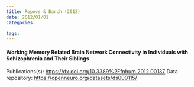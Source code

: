 ```yaml
---
title: Repovs & Barch (2012)
date: 2012/01/01
categories:

tags:
---
```


#### Working Memory Related Brain Network Connectivity in Individuals with Schizophrenia and Their Siblings

Publications(s): https://dx.doi.org/10.3389%2Ffnhum.2012.00137
Data repository: https://openneuro.org/datasets/ds000115/

